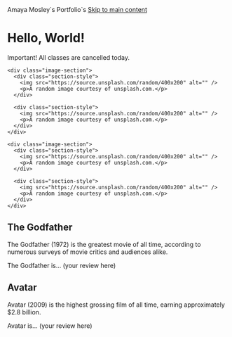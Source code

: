 <!DOCTYPE html>
<html>
    <head>Amaya Mosley`s Portfolio`s
    <link rel="stylesheet" href="styles/styles.css" />
    <a href="#main-content">Skip to main content</a>
  </head>
  <body>
    <h1>Hello, World!</h1>
    <p id="alert">Important! All classes are cancelled today.</p>

    <div class="image-section">
      <div class="section-style">
        <img src="https://source.unsplash.com/random/400x200" alt="" />
        <p>A random image courtesy of unsplash.com.</p>
      </div>

      <div class="section-style">
        <img src="https://source.unsplash.com/random/400x200" alt="" />
        <p>A random image courtesy of unsplash.com.</p>
      </div>
    </div>

    <div class="image-section">
      <div class="section-style">
        <img src="https://source.unsplash.com/random/400x200" alt="" />
        <p>A random image courtesy of unsplash.com.</p>
      </div>

      <div class="section-style">
        <img src="https://source.unsplash.com/random/400x200" alt="" />
        <p>A random image courtesy of unsplash.com.</p>
      </div>
    </div>
  </body>
</html>
   <div class="review">
    <h2>The Godfather</h2>
    <p class="summary">The Godfather (1972) is the greatest movie of all time,
      according to numerous surveys of movie critics and audiences alike.</p>
    <p>The Godfather is... (your review here)</p>
  </div>
  <div class="review">
    <h2>Avatar</h2>
    <p class="summary">Avatar (2009) is the highest grossing film of all time,
      earning approximately $2.8 billion.</p>
    <p>Avatar is... (your review here)</p>
  </div>
